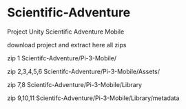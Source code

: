 # Scientific-Adventure



Project Unity Scientific Adventure Mobile

download project and extract here all zips

zip 1 Scientifc-Adventure/Pi-3-Mobile/

zip 2,3,4,5,6 Scientifc-Adventure/Pi-3-Mobile/Assets/

zip 7,8 Scientifc-Adventure/Pi-3-Mobile/Library

zip 9,10,11 Scientifc-Adventure/Pi-3-Mobile/Library/metadata
